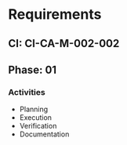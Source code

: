 # Requirements

## CI: CI-CA-M-002-002
## Phase: 01

### Activities
- Planning
- Execution
- Verification
- Documentation
